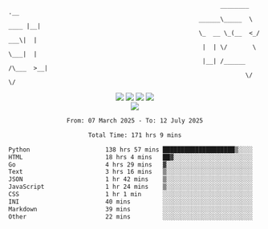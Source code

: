 ```
                                                           ________        .__ 
                                                     ______\_____  \  ____ |__|
                                                     \_  __ \_(__  <_/ ___\|  |
                                                      |  | \/       \  \___|  |
                                                      |__| /______  /\___  >__|
                                                                  \/     \/    
```

<div align="center">
  <img src="https://komarev.com/ghpvc/?username=r3ci&label=Profile%20views&color=000000&style=for-the-badge"/>
  <img src="https://img.shields.io/github/followers/R3CI?color=black&style=for-the-badge&logo=github&label=Follows"/>
  <img src="https://img.shields.io/github/stars/R3CI?color=black&style=for-the-badge&logo=github&label=Stars"/>
 
  <img src="https://github-widgetbox.vercel.app/api/profile?username=R3CI&data=followers,repositories,stars,commits&theme=rgb">
  <br>

  <img src="https://github-widgetbox.vercel.app/api/skills?languages=python,go,json&theme=rgb&includeNames=true">
  <br>
  
</p>

<!--START_SECTION:waka-->

```txt
From: 07 March 2025 - To: 12 July 2025

Total Time: 171 hrs 9 mins

Python                     138 hrs 57 mins ████████████████████▒░░░░   81.01 %
HTML                       18 hrs 4 mins   ██▓░░░░░░░░░░░░░░░░░░░░░░   10.53 %
Go                         4 hrs 29 mins   ▓░░░░░░░░░░░░░░░░░░░░░░░░   02.62 %
Text                       3 hrs 16 mins   ▒░░░░░░░░░░░░░░░░░░░░░░░░   01.91 %
JSON                       1 hr 42 mins    ▒░░░░░░░░░░░░░░░░░░░░░░░░   01.00 %
JavaScript                 1 hr 24 mins    ▒░░░░░░░░░░░░░░░░░░░░░░░░   00.82 %
CSS                        1 hr 1 min      ░░░░░░░░░░░░░░░░░░░░░░░░░   00.60 %
INI                        40 mins         ░░░░░░░░░░░░░░░░░░░░░░░░░   00.39 %
Markdown                   39 mins         ░░░░░░░░░░░░░░░░░░░░░░░░░   00.38 %
Other                      22 mins         ░░░░░░░░░░░░░░░░░░░░░░░░░   00.21 %
```

<!--END_SECTION:waka-->
